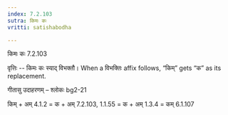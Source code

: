 ```yaml
---
index: 7.2.103
sutra: किमः कः
vritti: satishabodha

---
```

 किमः कः 7.2.103 


वृत्तिः -- किमः कः स्याद् विभक्तौ। When a विभक्तिः affix follows, “किम्” gets “क” as its replacement. 


गीतासु उदाहरणम् – श्लोकः bg2-21 


किम् + अम् 4.1.2 = क + अम् 7.2.103, 1.1.55 = क + अम् 1.3.4 = कम् 6.1.107 